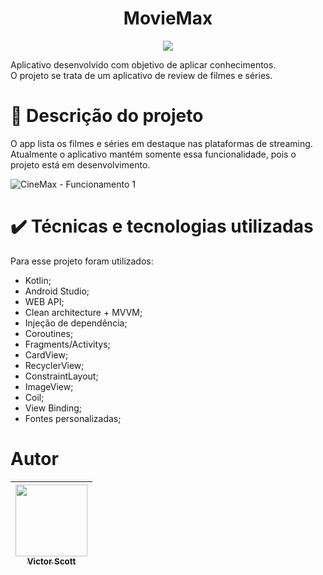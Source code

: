 <h1 align="center"> MovieMax </h1>
<p align="center">
<img src="http://img.shields.io/static/v1?label=STATUS&message=EM%20DESENVOLVIMENTO&color=GREEN&style=for-the-badge"/>
</p>

Aplicativo desenvolvido com objetivo de aplicar conhecimentos. \
O projeto se trata de um aplicativo de review de filmes e séries.

# :iphone: Descrição do projeto

O app lista os filmes e séries em destaque nas plataformas de streaming. \
Atualmente o aplicativo mantém somente essa funcionalidade, pois o projeto está em desenvolvimento.


![CineMax - Funcionamento 1 ](https://github.com/Victor-Scott/MovieMax/assets/102738149/7cad7c07-20ec-4591-8164-ab938b069bd3)


# ✔️ Técnicas e tecnologias utilizadas

Para esse projeto foram utilizados: 

- Kotlin;
- Android Studio;
- WEB API;
- Clean architecture + MVVM;
- Injeção de dependência;
- Coroutines;
- Fragments/Activitys;
- CardView;
- RecyclerView;
- ConstraintLayout;
- ImageView;
- Coil;
- View Binding;
- Fontes personalizadas;

# Autor

| [<img src="https://avatars.githubusercontent.com/u/102738149?v=4" width=115><br><sub>Victor Scott</sub>](https://github.com/victor-scott) |
| :---: |
